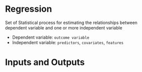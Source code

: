 # Regression
Set of Statistical process for estimating the relationships between dependent variable and one or more independent variable
- Dependent variable: `outcome variable`
- Independent variable: `predictors`, `covariates`, `features`
# Inputs and Outputs
